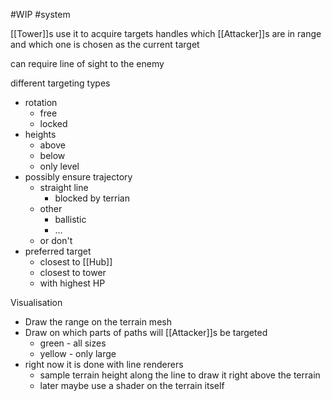 #WIP 
#system 

[[Tower]]s use it to acquire targets
handles which [[Attacker]]s are in range and which one is chosen as the current target 

can require line of sight to the enemy

different targeting types 
- rotation
    - free
    - locked
- heights
    - above
    - below
    - only level
- possibly ensure trajectory
    - straight line 
        - blocked by terrian
    - other  
        - ballistic
        - ...
    - or don't
- preferred target
    - closest to [[Hub]]
    - closest to tower
    - with highest HP


Visualisation
- Draw the range on the terrain mesh
- Draw on which parts of paths will [[Attacker]]s be targeted
    - green - all sizes
    - yellow - only large 
- right now it is done with line renderers
    - sample terrain height along the line to draw it right above the terrain
    - later maybe use a shader on the terrain itself